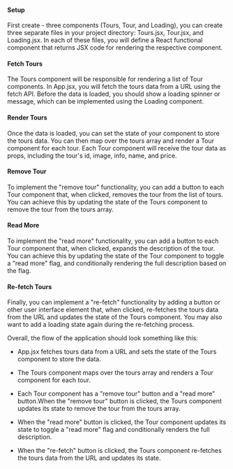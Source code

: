 
#### Setup

First create - three components (Tours, Tour, and Loading), you can create three separate files in your project directory: Tours.jsx, Tour.jsx, and Loading.jsx. In each of these files, you will define a React functional component that returns JSX code for rendering the respective component.

#### Fetch Tours

The Tours component will be responsible for rendering a list of Tour components. In App.jsx, you will fetch the tours data from a URL using the fetch API. Before the data is loaded, you should show a loading spinner or message, which can be implemented using the Loading component.

#### Render Tours

Once the data is loaded, you can set the state of your component to store the tours data. You can then map over the tours array and render a Tour component for each tour. Each Tour component will receive the tour data as props, including the tour's id, image, info, name, and price.

#### Remove Tour

To implement the "remove tour" functionality, you can add a button to each Tour component that, when clicked, removes the tour from the list of tours. You can achieve this by updating the state of the Tours component to remove the tour from the tours array.

#### Read More

To implement the "read more" functionality, you can add a button to each Tour component that, when clicked, expands the description of the tour. You can achieve this by updating the state of the Tour component to toggle a "read more" flag, and conditionally rendering the full description based on the flag.

#### Re-fetch Tours

Finally, you can implement a "re-fetch" functionality by adding a button or other user interface element that, when clicked, re-fetches the tours data from the URL and updates the state of the Tours component. You may also want to add a loading state again during the re-fetching process.

Overall, the flow of the application should look something like this:

- App.jsx fetches tours data from a URL and sets the state of the Tours component to store the data.
- The Tours component maps over the tours array and renders a Tour component for each tour.
- Each Tour component has a "remove tour" button and a "read more" button.When the "remove tour" button is clicked, the Tours component updates its state to remove the tour from the tours array.

- When the "read more" button is clicked, the Tour component updates its state to toggle a "read more" flag and conditionally renders the full description.

- When the "re-fetch" button is clicked, the Tours component re-fetches the tours data from the URL and updates its state.

